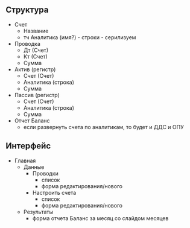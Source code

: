 ## Структура
- Счет
  - Название
  - тч Аналитика (имя?) - строки - серилизуем
- Проводка
  - Дт (Счет)
  - Кт (Счет)
  - Сумма
- Актив (регистр)
  - Счет (Счет)
  - Аналитика (строка)
  - Сумма
- Пассив (регистр)
  - Счет (Счет)
  - Аналитика (строка)
  - Сумма
- Отчет Баланс
  - если развернуть счета по аналитикам, то будет и ДДС и ОПУ
  
## Интерфейс
- Главная
  - Данные
    - Проводки
      - список
      - форма редактирования/нового
    - Настроить счета
      - список
      - форма редактирования/нового
  - Результаты
    - форма отчета Баланс за месяц со слайдом месяцев
